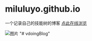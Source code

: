 # miluluyo.github.io
一个记录自己的技能树的博客
[点此在线浏览](https://miluluyo.github.io/)

![图片](https://raw.githubusercontent.com/miluluyo/photo_gallery/master/blog.jpg)
"# vdoingBlog" 
